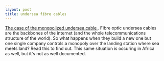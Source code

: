 ```yaml
---
layout: post
title: undersea fibre cables 
---
```



<a href="http://www.business-standard.com/weekend/story.asp?menu=73&amp;story=29159">The case of the monopolized undersea cable </a>. Fibre optic undersea cables are the backbones of the internet (and the whole telecommunications structure of the world). So what happens when they build a new one but one single company controls a monopoly over the landing station where sea meets land? Read this to find out. This same situation is occuring in Africa as well, but it's not as well documented.
